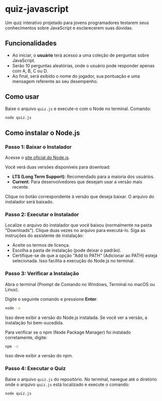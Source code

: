 # quiz-javascript

Um quiz interativo projetado para jovens programadores testarem seus conhecimentos sobre JavaScript e esclarecerem suas dúvidas.

## Funcionalidades

- Ao iniciar, o **usuário** terá acesso a uma coleção de perguntas sobre JavaScript.
- Serão 10 perguntas aleatórias, onde o usuário pode responder apenas com A, B, C ou D.
- Ao final, será exibido o nome do jogador, sua pontuação e uma mensagem referente ao seu desempenho.

## Como usar

Baixe o arquivo `quiz.js` e execute-o com o Node no terminal.
Comando:

```bash
node quiz.js
```

## Como instalar o Node.js

### **Passo 1**: Baixar o Instalador

Acesse o [site oficial do Node.js](https://nodejs.org).

Você verá duas versões disponíveis para download:

- **LTS (Long Term Support)**: Recomendado para a maioria dos usuários.
- **Current**: Para desenvolvedores que desejam usar a versão mais recente.

Clique no botão correspondente à versão que deseja baixar. O arquivo do instalador será baixado.

### **Passo 2**: Executar o Instalador

Localize o arquivo do instalador que você baixou (normalmente na pasta "Downloads").
Clique duas vezes no arquivo para executá-lo.
Siga as instruções do assistente de instalação:

- Aceite os termos de licença.
- Escolha a pasta de instalação (pode deixar o padrão).
- Certifique-se de que a opção "Add to PATH" (Adicionar ao PATH) esteja selecionada. Isso facilita a execução do Node.js no terminal.

### **Passo 3**: Verificar a Instalação

Abra o terminal (Prompt de Comando no Windows, Terminal no macOS ou Linux).

Digite o seguinte comando e pressione **Enter**:

```bash
node -v
```

Isso deve exibir a versão do Node.js instalada. Se você ver a versão, a instalação foi bem-sucedida.

Para verificar se o npm (Node Package Manager) foi instalado corretamente, digite:

```bash
npm -v
```

Isso deve exibir a versão do npm.

### **Passo 4**: Executar o Quiz

Baixe o arquivo `quiz.js` do repositório.
No terminal, navegue até o diretório onde o arquivo `quiz.js` está localizado e execute o comando:

```bash
node quiz.js
```
